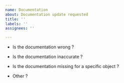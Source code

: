 ```yaml
---
name: Documentation
about: Documentation update requested
title: ''
labels: ''
assignees: ''

---
```


- Is the documentation wrong ?

- Is the documentation inaccurate ?

- Is the documentation missing for a specific object ?

- Other ?
